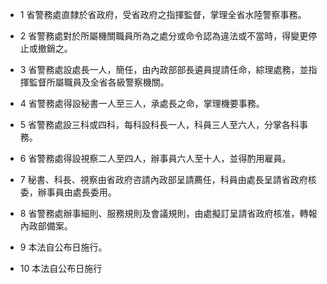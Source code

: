 * 1 省警務處直隸於省政府，受省政府之指揮監督，掌理全省水陸警察事務。

* 2 省警務處對於所屬機關職員所為之處分或命令認為違法或不當時，得變更停止或撤銷之。

* 3 省警務處設處長一人，簡任，由內政部部長遴員提請任命，綜理處務，並指揮監督所屬職員及全省各級警察機關。

* 4 省警務處得設秘書一人至三人，承處長之命，掌理機要事務。

* 5 省警務處設三科或四科，每科設科長一人，科員三人至六人，分掌各科事務。

* 6 省警務處得設視察二人至四人，辦事員六人至十人，並得酌用雇員。

* 7 秘書、科長、視察由省政府咨請內政部呈請薦任，科員由處長呈請省政府核委，辦事員由處長委用。

* 8 省警務處辦事細則、服務規則及會議規則，由處擬訂呈請省政府核准，轉報內政部備案。

* 9 本法自公布日施行。

* 10 本法自公布日施行

